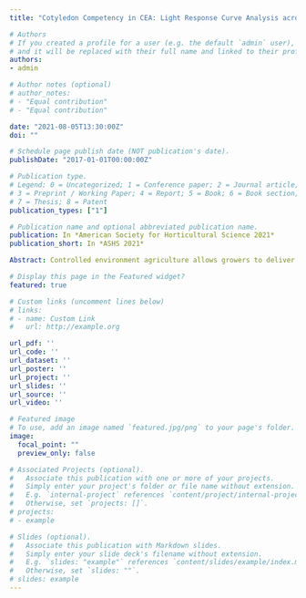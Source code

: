 ```yaml
---
title: "Cotyledon Competency in CEA: Light Response Curve Analysis across Emerging Mizuna Leaf Tissues"

# Authors
# If you created a profile for a user (e.g. the default `admin` user), write the username (folder name) here 
# and it will be replaced with their full name and linked to their profile.
authors:
- admin

# Author notes (optional)
# author_notes:
# - "Equal contribution"
# - "Equal contribution"

date: "2021-08-05T13:30:00Z"
doi: ""

# Schedule page publish date (NOT publication's date).
publishDate: "2017-01-01T00:00:00Z"

# Publication type.
# Legend: 0 = Uncategorized; 1 = Conference paper; 2 = Journal article;
# 3 = Preprint / Working Paper; 4 = Report; 5 = Book; 6 = Book section;
# 7 = Thesis; 8 = Patent
publication_types: ["1"]

# Publication name and optional abbreviated publication name.
publication: In *American Society for Horticultural Science 2021*
publication_short: In *ASHS 2021*

Abstract: Controlled environment agriculture allows growers to deliver precise lighting conditions to accelerate plant growth, development, and quality metrics. While providing optimum light conditions is desirable, electricity costs associated with lighting account for 40-50% of overall farm operational costs (Bhuiyan R and van Iersel MW, 2021). Interest in reducing costs associated with sole source LED lighting from academic institutions and indoor farms has led to the exploration of dynamic lighting - altering light intensity, duration, and spectrum to provide crops with only as much light energy as can be utilized for photosynthetic activity. Quantifying plant photosynthetic competency is commonly done by measuring rates of leaf carbon dioxide assimilation as a function of PPFD via a light response curve. This study investigates differences in light response curve parameters between cotyledon, primary, and secondary leaves in Mizuna to assess the potential for dynamic lighting regimes based on plant developmental stage. Despite comparable maximum photosynthetic capacities among the three leaf types, only cotyledons and secondary leaves shared similar responses in terms of light compensation points, quantum yields, and dark respiration rates. However, primary and secondary leaves had greater congruence in terms of Qsat, defined here as the PPFD intensity at which the slope of the light response curve reaches 80% of the quantum yield slope value. These findings suggest that Mizuna leaves have altered photosynthetic competency in terms of light response curve parameters depending on developmental stage.

# Display this page in the Featured widget?
featured: true

# Custom links (uncomment lines below)
# links:
# - name: Custom Link
#   url: http://example.org

url_pdf: ''
url_code: ''
url_dataset: ''
url_poster: ''
url_project: ''
url_slides: ''
url_source: ''
url_video: ''

# Featured image
# To use, add an image named `featured.jpg/png` to your page's folder. 
image:
  focal_point: ""
  preview_only: false

# Associated Projects (optional).
#   Associate this publication with one or more of your projects.
#   Simply enter your project's folder or file name without extension.
#   E.g. `internal-project` references `content/project/internal-project/index.md`.
#   Otherwise, set `projects: []`.
# projects:
# - example

# Slides (optional).
#   Associate this publication with Markdown slides.
#   Simply enter your slide deck's filename without extension.
#   E.g. `slides: "example"` references `content/slides/example/index.md`.
#   Otherwise, set `slides: ""`.
# slides: example
---
```

